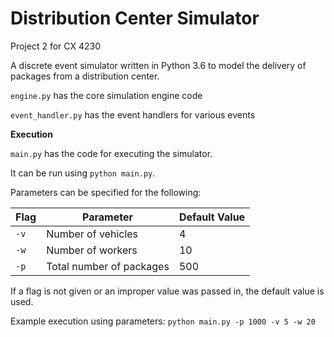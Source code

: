 # Distribution Center Simulator
Project 2 for CX 4230

A discrete event simulator written in Python 3.6 to model the delivery of packages from a distribution center.

`engine.py` has the core simulation engine code

`event_handler.py` has the event handlers for various events

**Execution**

`main.py` has the code for executing the simulator.

It can be run using `python main.py`.

Parameters can be specified for the following:

Flag | Parameter | Default Value
--- | --- | ---
`-v` | Number of vehicles | 4
`-w` | Number of workers | 10
`-p` | Total number of packages | 500

If a flag is not given or an improper value was passed in, the default value is used.

Example execution using parameters:
`python main.py -p 1000 -v 5 -w 20`
